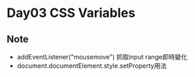 # Day03 CSS Variables

## Note
* addEventListener("mousemove") 抓取input range即時變化
* document.documentElement.style.setProperty用法